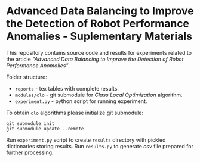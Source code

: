 # **Advanced Data Balancing to Improve the Detection of Robot Performance Anomalies** - Suplementary Materials

This repository contains source code and results for experiments related to the article _"Advanced Data Balancing to Improve the Detection of Robot Performance Anomalies"_.

Folder structure:
 - `reports` - tex tables with complete results.
 - `modules/clo` - git submodule for _Class Local Optimization_ algorithm.
 - `experiment.py` - python script for running experiment.

To obtain `clo` algorithms please initialize git submodule:

```
git submodule init
git submodule update --remote
```

Run `experiment.py` script to create `results` directory with pickled dictionaries storing results. Run `results.py` to generate _csv_ file prepared for further processing.

